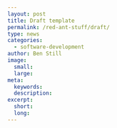 ```yaml
---
layout: post
title: Draft template
permalink: /red-ant-stuff/draft/
type: news
categories:
  - software-development
author: Ben Still
image:
  small: 
  large: 
meta:
  keywords: 
  description: 
excerpt:
  short: 
  long: 
---
```



